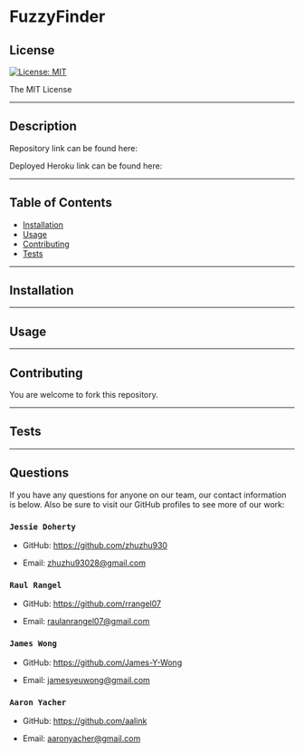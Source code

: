 # FuzzyFinder


  ## License
  [![License: MIT](https://img.shields.io/badge/License-MIT-yellow.svg)](https://opensource.org/licenses/MIT)
  
  The MIT License

---

## Description



Repository link can be found here: 

Deployed Heroku link can be found here: 

---

<!-- ![GIF](/assets/images/gifanimation.gif) -->

## Table of Contents

- [Installation](#installation)
- [Usage](#usage)
- [Contributing](#contributing)
- [Tests](#tests)

---

## Installation


---

## Usage


---

## Contributing
You are welcome to fork this repository.

---

## Tests

---

## Questions
If you have any questions for anyone on our team, our contact information is below. Also be sure to visit our GitHub profiles to see more of our work:


### `Jessie Doherty`
- GitHub: https://github.com/zhuzhu930

- Email: zhuzhu93028@gmail.com

### `Raul Rangel`
- GitHub: https://github.com/rrangel07

- Email: raulanrangel07@gmail.com

### `James Wong`
- GitHub: https://github.com/James-Y-Wong

- Email: jamesyeuwong@gmail.com

### `Aaron Yacher`
- GitHub: https://github.com/aalink

- Email: aaronyacher@gmail.com
